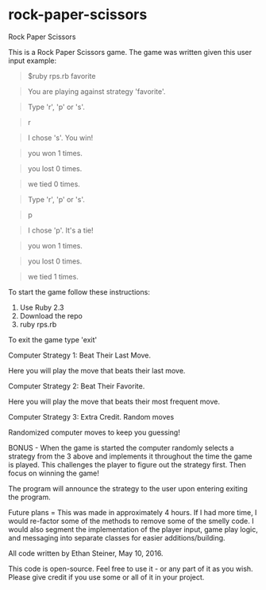 # rock-paper-scissors

Rock Paper Scissors

This is a Rock Paper Scissors game. The game was written given this user input example:

>$ruby rps.rb favorite

>You are playing against strategy 'favorite'.

>Type 'r', 'p' or 's'.

>r

>I chose 's'. You win!

>you won 1 times.

>you lost 0 times.

>we tied 0 times.

>Type 'r', 'p' or 's'.

>p

>I chose 'p'. It's a tie!

>you won 1 times.

>you lost 0 times.

>we tied 1 times.


To start the game follow these instructions:
1. Use Ruby 2.3
2. Download the repo
3. ruby rps.rb

To exit the game type 'exit'

Computer Strategy 1: Beat Their Last Move.

Here you will play the move that beats their last move.

Computer Strategy 2: Beat Their Favorite.

Here you will play the move that beats their most frequent move.

Computer Strategy 3: Extra Credit. Random moves

Randomized computer moves to keep you guessing!

BONUS - When the game is started the computer randomly selects a strategy from the 3 above and implements it throughout the time the game is played. This challenges the player to figure out the strategy first. Then focus on winning the game!

The program will announce the strategy to the user upon entering exiting the program.

Future plans = This was made in approximately 4 hours. If I had more time, I would re-factor some of the methods to remove some of the smelly code. I would also segment the implementation of the player input, game play logic, and messaging into separate classes for easier additions/building.

All code written by Ethan Steiner, May 10, 2016.

This code is open-source. Feel free to use it - or any part of it as you wish. Please give credit if you use some or all of it in your project.
